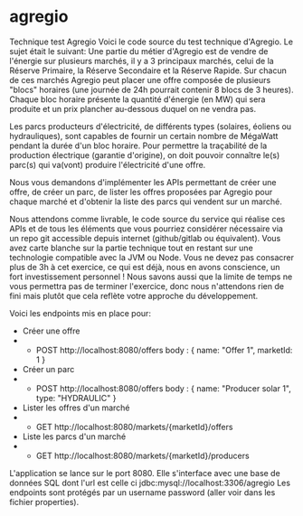 # agregio
Technique test Agregio
Voici le code source du test technique d'Agregio.
Le sujet était le suivant:
Une partie du métier d'Agregio est de vendre de l'énergie sur plusieurs marchés, il y a 3 principaux marchés, celui de la Réserve Primaire, la Réserve Secondaire et la Réserve Rapide. Sur chacun de ces marchés Agregio peut placer une offre composée de plusieurs "blocs" horaires (une journée de 24h pourrait contenir 8 blocs de 3 heures). Chaque bloc horaire présente la quantité d'énergie (en MW) qui sera produite et un prix plancher au-dessous duquel on ne vendra pas.

Les parcs producteurs d'électricité, de différents types (solaires, éoliens ou hydrauliques), sont capables de fournir un certain nombre de MégaWatt pendant la durée d'un bloc horaire. Pour permettre la traçabilité de la production électrique (garantie d'origine), on doit pouvoir connaître le(s) parc(s) qui va(vont) produire l'électricité d'une offre.

Nous vous demandons d'implémenter les APIs permettant de créer une offre, de créer un parc, de lister les offres proposées par Agregio pour chaque marché et d'obtenir la liste des parcs qui vendent sur un marché.

Nous attendons comme livrable, le code source du service qui réalise ces APIs et de tous les éléments que vous pourriez considérer nécessaire via un repo git accessible depuis internet (github/gitlab ou équivalent). Vous avez carte blanche sur la partie technique tout en restant sur une technologie compatible avec la JVM ou Node.
Vous ne devez pas consacrer plus de 3h à cet exercice, ce qui est déjà, nous en avons conscience, un fort investissement personnel !
Nous savons aussi que la limite de temps ne vous permettra pas de terminer l'exercice, donc nous n'attendons rien de fini mais plutôt que cela reflète votre approche du développement.

Voici les endpoints mis en place pour:
- Créer une offre
- - POST http://localhost:8080/offers body : { name: "Offer 1", marketId: 1 }
- Créer un parc
- - POST http://localhost:8080/offers body : { name: "Producer solar 1", type: "HYDRAULIC" }
- Lister les offres d'un marché
- - GET http://localhost:8080/markets/{marketId}/offers
- Liste les parcs d'un marché
- - GET http://localhost:8080/markets/{marketId}/producers
 
L'application se lance sur le port 8080.
Elle s'interface avec une base de données SQL dont l'url est celle ci jdbc:mysql://localhost:3306/agregio
Les endpoints sont protégés par un username password (aller voir dans les fichier properties).

